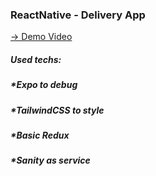 ### ReactNative - Delivery App
[-> Demo Video ](https://www.youtube.com/shorts/3mCw9uMUhSU)

##### Used techs:
##### *Expo to debug
##### *TailwindCSS to style
##### *Basic Redux
##### *Sanity as service


